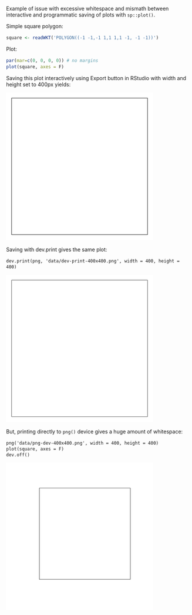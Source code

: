 Example of issue with excessive whitespace and mismath between interactive and programmatic saving of plots with `sp::plot()`.  

Simple square polygon:  

```r
square <- readWKT('POLYGON((-1 -1,-1 1,1 1,1 -1, -1 -1))')
```

Plot:  

```r
par(mar=c(0, 0, 0, 0)) # no margins
plot(square, axes = F)
```

Saving this plot interactively using Export button in RStudio with width and height set to 400px yields:  

![interactive](interactive.png)

Saving with dev.print gives the same plot:  

```
dev.print(png, 'data/dev-print-400x400.png', width = 400, height = 400)
```

![dev.print](dev-print-400x400.png)  

But, printing directly to `png()` device gives a huge amount of whitespace:  

```
png('data/png-dev-400x400.png', width = 400, height = 400)
plot(square, axes = F)
dev.off()
```

![png dev](png-dev-400x400.png)